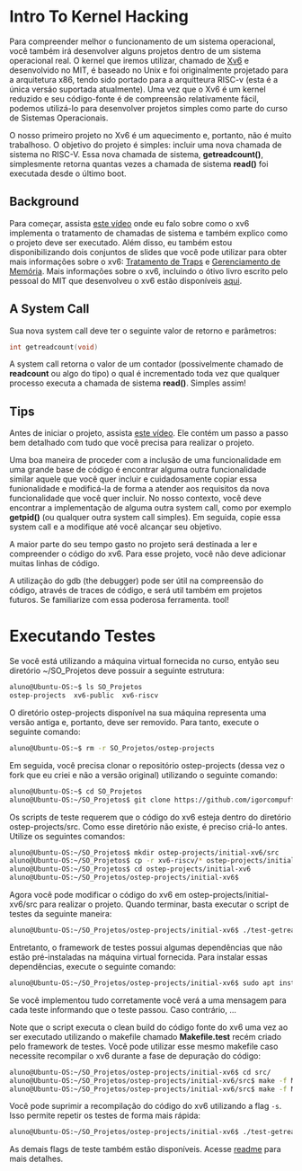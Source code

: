 
# Intro To Kernel Hacking

Para compreender melhor o funcionamento de um sistema operacional, você também irá desenvolver alguns projetos dentro de um sistema operacional real. O kernel que iremos utilizar, chamado de [Xv6](https://github.com/mit-pdos/xv6-public) e desenvolvido no MIT, é baseado no Unix e foi originalmente projetado para a arquitetura x86, tendo sido portado para a arquitteura RISC-v (esta é a única versáo suportada atualmente). Uma vez que o Xv6 é um kernel reduzido e seu código-fonte é de compreensão relativamente fácil, podemos utilizá-lo para desenvolver projetos simples como parte do curso de Sistemas Operacionais.

O nosso primeiro projeto no Xv6 é um aquecimento e, portanto, não é muito trabalhoso. O objetivo do projeto é simples: incluir uma nova chamada de sistema no RISC-V. Essa nova chamada de sistema, **getreadcount()**, simplesmente retorna quantas vezes a chamada de sistema **read()** foi executada desde o último boot.

## Background

Para começar, assista [este vídeo](https://youtu.be/SYRUMY9jqV4) onde eu falo sobre como o xv6 implementa o tratamento de chamadas de sistema e também explico como o projeto deve ser executado. Além disso, eu também estou disponibilizando dois conjuntos de slides que você pode utilizar para obter mais informações sobre o xv6: [Tratamento de Traps](https://cefetrjbr-my.sharepoint.com/:b:/g/personal/11429539712_cefet-rj_br/ESKP0py-yjhIiNacSrDUT5YBNa3CcJ-NBGOF9NjgXDg9BQ?e=5W34MH) e [Gerenciamento de Memória](https://cefetrjbr-my.sharepoint.com/:b:/g/personal/11429539712_cefet-rj_br/Ecpo8VQOQE1IiAQPHP3jP-EBTGFzjbtJbSAb6MpVXIrrfg?e=uL3v0x). Mais informações sobre o xv6, incluindo o ótivo livro escrito pelo pessoal do MIT que desenvolveu o xv6 estão disponíveis [aqui](https://pdos.csail.mit.edu/6.828/2023/xv6.html).


## A System Call

Sua nova system call deve ter o seguinte valor de retorno e parâmetros: 

```c
int getreadcount(void)
```

A system call retorna o valor de um contador (possivelmente chamado de **readcount** ou algo do tipo) o qual é incrementado toda vez que qualquer processo executa a chamada de sistema **read()**. Simples assim!

## Tips

Antes de iniciar o projeto, assista [este vídeo](https://youtu.be/SYRUMY9jqV4). Ele contém um passo a passo bem detalhado com tudo que você precisa para realizar o projeto.

Uma boa maneira de proceder com a inclusão de uma funcionalidade em uma grande base de código é encontrar alguma outra funcionalidade similar aquele que você quer incluir e cuidadosamente copiar essa funionalidade e modificá-la de forma a atender aos requisitos da nova funcionalidade que você quer incluir. No nosso contexto, você deve encontrar a implementação de alguma outra system call, como por exemplo **getpid()** (ou qualquer outra system call simples). Em seguida, copie essa system call e a modifique até você alcançar seu objetivo.

A maior parte do seu tempo gasto no projeto será destinada a ler e compreender o código do xv6. Para esse projeto, você não deve adicionar muitas linhas de código.

A utilização do gdb (the debugger) pode ser útil na compreensão do código, através de traces de código, e será util também em projetos futuros. Se familiarize com essa poderosa ferramenta.
tool!

# Executando Testes

Se você está utilizando a máquina virtual fornecida no curso, entyão seu diretório ~/SO_Projetos deve possuir a seguinte estrutura:

```sh
aluno@Ubuntu-OS:~$ ls SO_Projetos
ostep-projects  xv6-public  xv6-riscv
```
O diretório ostep-projects disponível na sua máquina representa uma versão antiga e, portanto, deve ser removido. Para tanto, execute o seguinte comando:

```sh
aluno@Ubuntu-OS:~$ rm -r SO_Projetos/ostep-projects
```

Em seguida, você precisa clonar o repositório ostep-projects (dessa vez o fork que eu criei e não a versão original) utilizando o seguinte comando:

```sh
aluno@Ubuntu-OS:~$ cd SO_Projetos
aluno@Ubuntu-OS:~/SO_Projetos$ git clone https://github.com/igorcompuff/ostep-projects.git
```

Os scripts de teste requerem que o código do xv6 esteja dentro do diretório ostep-projects/src. Como esse diretório não existe, é preciso criá-lo antes. Utilize os seguintes comandos:

```sh
aluno@Ubuntu-OS:~/SO_Projetos$ mkdir ostep-projects/initial-xv6/src
aluno@Ubuntu-OS:~/SO_Projetos$ cp -r xv6-riscv/* ostep-projects/initial-xv6/src
aluno@Ubuntu-OS:~/SO_Projetos$ cd ostep-projects/initial-xv6
aluno@Ubuntu-OS:~/SO_Projetos/ostep-projects/initial-xv6$
```
Agora você pode modificar o código do xv6 em ostep-projects/initial-xv6/src para realizar o projeto. Quando terminar, basta executar o script de testes da seguinte maneira:

```sh
aluno@Ubuntu-OS:~/SO_Projetos/ostep-projects/initial-xv6$ ./test-getreadcounts.sh
```

Entretanto, o framework de testes possui algumas dependências que não estão pré-instaladas na máquina virtual fornecida. Para instalar essas dependências, execute o seguinte comando:

```sh
aluno@Ubuntu-OS:~/SO_Projetos/ostep-projects/initial-xv6$ sudo apt install gawk expect
```

Se você implementou tudo corretamente você verá a uma mensagem para cada teste informando que o teste passou. Caso contrário, ...

Note que o script executa o clean build do código fonte do xv6 uma vez ao ser executado utilizando o makefile chamado **Makefile.test** recém criado pelo framework de testes. Você pode utilizar esse mesmo makefile caso necessite recompilar o xv6 durante a fase de depuração do código:

```sh
aluno@Ubuntu-OS:~/SO_Projetos/ostep-projects/initial-xv6$ cd src/
aluno@Ubuntu-OS:~/SO_Projetos/ostep-projects/initial-xv6/src$ make -f Makefile.test
aluno@Ubuntu-OS:~/SO_Projetos/ostep-projects/initial-xv6/src$ make -f Makefile.test qemu
```

Você pode suprimir a recompilação do código do xv6 utilizando a flag
`-s`. Isso permite repetir os testes de forma mais rápida:

```sh
aluno@Ubuntu-OS:~/SO_Projetos/ostep-projects/initial-xv6$ ./test-getreadcounts.sh -s
```

As demais flags de teste também estão disponíveis. Acesse [readme](https://github.com/igorcompuff/ostep-projects/blob/master/README.md) para mais detalhes.
